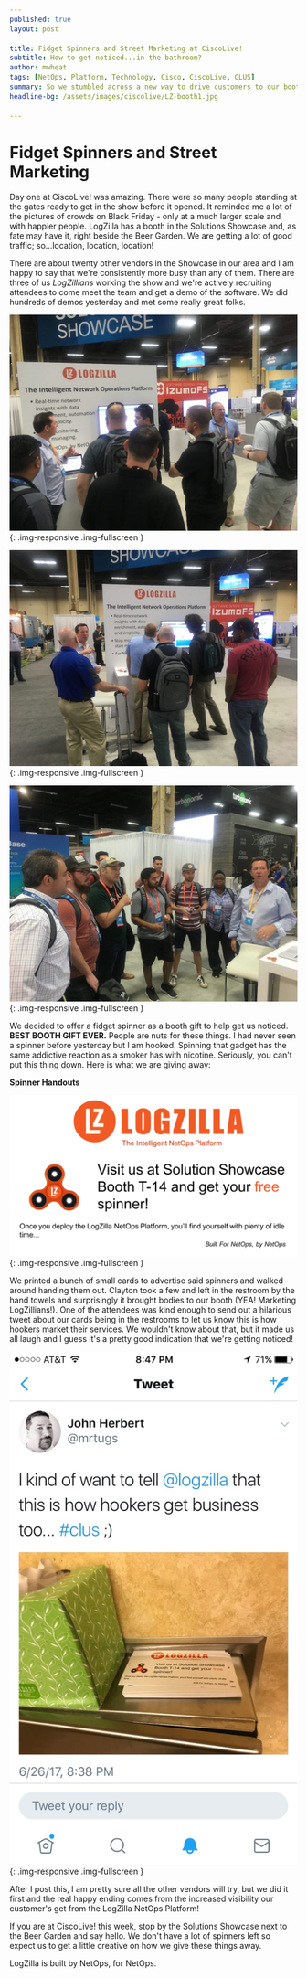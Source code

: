```yaml
---
published: true
layout: post

title: Fidget Spinners and Street Marketing at CiscoLive!
subtitle: How to get noticed...in the bathroom?
author: mwheat
tags: [NetOps, Platform, Technology, Cisco, CiscoLive, CLUS]
summary: So we stumbled across a new way to drive customers to our booth...
headline-bg: /assets/images/ciscolive/LZ-booth1.jpg

---
```


# Fidget Spinners and Street Marketing
Day one at CiscoLive! was amazing.  There were so many people standing at the gates ready to get in the show before it opened. It reminded me a lot of the pictures of crowds on Black Friday - only at a much larger scale and with happier people. LogZilla has a booth in the Solutions Showcase and, as fate may have it, right beside the Beer Garden. We are getting a lot of good traffic; so...location, location, location!

There are about twenty other vendors in the Showcase in our area and I am happy to say that we're consistently more busy than any of them. There are three of us *LogZillians* working the show and we're actively recruiting attendees to come meet the team and get a demo of the software. We did hundreds of demos yesterday and met some really great folks. 

![LZ-Booth2](/assets/images/ciscolive/LZ-booth2.jpg){: .img-responsive .img-fullscreen }

![LZ-Booth3](/assets/images/ciscolive/LZ-booth3.jpg){: .img-responsive .img-fullscreen }

![LZ-Booth4](/assets/images/ciscolive/LZ-booth4.jpg){: .img-responsive .img-fullscreen }



We decided to offer a fidget spinner as a booth gift to help get us noticed. **BEST BOOTH GIFT EVER.**  People are nuts for these things. I had never seen a spinner before yesterday but I am hooked.  Spinning that gadget has the same addictive reaction as a smoker has with nicotine. Seriously, you can't put this thing down. Here is what we are giving away:

**Spinner Handouts**

![LZ-Spinner](/assets/images/ciscolive/fidget-flyer.png){: .img-responsive .img-fullscreen }

We printed a bunch of small cards to advertise said spinners and walked around handing them out. Clayton took a few and left in the restroom by the hand towels and surprisingly it brought bodies to our booth (YEA! Marketing LogZillians!). One of the attendees was kind enough to send out a hilarious tweet about our cards being in the restrooms to let us know this is how hookers market their services. We wouldn't know about that, but it made us all laugh and I guess it's a pretty good indication that we're getting noticed!

![Street-Marketing](/assets/images/ciscolive/street-marketing.jpg){: .img-responsive .img-fullscreen }

After I post this, I am pretty sure all the other vendors will try, but we did it first and the real happy ending comes from the increased visibility our customer's get from the LogZilla NetOps Platform!

If you are at CiscoLive! this week, stop by the Solutions Showcase next to the Beer Garden and say hello.  We don't have a lot of spinners left so expect us to get a little creative on how we give these things away.  


LogZilla is built by NetOps, for NetOps. 
